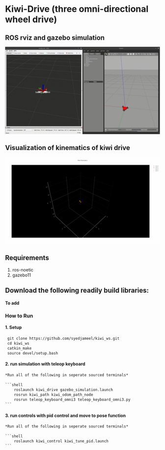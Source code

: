# Kiwi-Drive (three omni-directional wheel drive)

## ROS rviz and gazebo simulation
![](https://github.com/syedjameel/kiwi_ws/blob/master/src/kiwi_drive/gifs/kiwi_locomotion.gif)

## Visualization of kinematics of kiwi drive
![](https://github.com/syedjameel/kiwi_ws/blob/master/src/kiwi_drive/scripts/gifs/kiwi_kinematics_basic.gif)


## Requirements
1. ros-noetic
2. gazebo11


## Download the following readily build libraries:
#### To add

### How to Run

#### 1. Setup
   ```shell
    git clone https://github.com/syedjameel/kiwi_ws.git
    cd kiwi_ws
    catkin_make
    source devel/setup.bash
  ```

#### 2. run simulation with teleop keyboard
    *Run all of the following in seperate sourced terminals*

    ```shell
        roslaunch kiwi_drive gazebo_simulation.launch
        rosrun kiwi_path kiwi_odom_path_node
        rosrun teleop_keyboard_omni3 teleop_keyboard_omni3.py
    ```

#### 3. run controls with pid control and move to pose function
    *Run all of the following in seperate sourced terminals*

    ```shell
        roslaunch kiwi_control kiwi_tune_pid.launch
    ```
